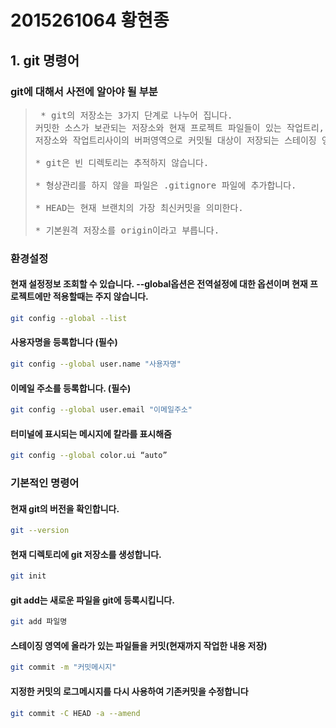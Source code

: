 # 2015261064 황현종

## 1. git 명령어

### git에 대해서 사전에 알아야 될 부분

><pre> * git의 저장소는 3가지 단계로 나누어 집니다. 
> 커밋한 소스가 보관되는 저장소와 현재 프로젝트 파일들이 있는 작업트리, 
> 저장소와 작업트리사이의 버퍼영역으로 커밋될 대상이 저장되는 스테이징 영역입니다.
>
> * git은 빈 디렉토리는 추적하지 않습니다.
>
> * 형상관리를 하지 않을 파일은 .gitignore 파일에 추가합니다.
>
> * HEAD는 현재 브랜치의 가장 최신커밋을 의미한다.
>
> * 기본원격 저장소를 origin이라고 부릅니다. </pre>

### 환경설정
#### 현재 설정정보 조회할 수 있습니다. --global옵션은 전역설정에 대한 옵션이며 현재 프로젝트에만 적용할때는 주지 않습니다.
```sh
git config --global --list 
```

#### 사용자명을 등록합니다 (필수)
```sh
git config --global user.name "사용자명" 
```

#### 이메일 주소를 등록합니다. (필수)
```sh
git config --global user.email "이메일주소" 
```

#### 터미널에 표시되는 메시지에 칼라를 표시해줌
```sh
git config --global color.ui “auto”
```

### 기본적인 명령어
#### 현재 git의 버전을 확인합니다.
```sh
git --version
```

#### 현재 디렉토리에 git 저장소를 생성합니다.
```sh
git init
```

#### git add는 새로운 파일을 git에 등록시킵니다.
```sh
git add 파일명
```

#### 스테이징 영역에 올라가 있는 파일들을 커밋(현재까지 작업한 내용 저장)
```sh
git commit -m "커밋메시지"
```

#### 지정한 커밋의 로그메시지를 다시 사용하여 기존커밋을 수정합니다
```sh
git commit -C HEAD -a --amend
```



